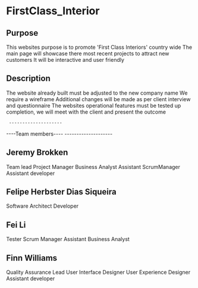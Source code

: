 # FirstClass_Interior

Purpose
-----------
This websites purpose is to promote 'First Class Interiors' country wide
The main page will showcase there most recent projects to attract new customers
It will be interactive and user friendly

Description
---------------
The website already built must be adjusted to the new company name
We require a wireframe
Additional changes will be made as per client interview and questionnaire
The websites operational features must be tested
up completion, we will meet with the client and present the outcome



     --------------------
----Team members----
     --------------------

Jeremy Brokken
---------------------
Team lead
Project Manager
Business Analyst
Assistant ScrumManager
Assistant developer

Felipe  Herbster Dias Siqueira
----------------------------------------
Software Architect
Developer

Fei Li
-------
Tester
Scrum Manager
Assistant Business Analyst

Finn Williams
-----------------
Quality Assurance Lead
User Interface Designer
User Experience Designer
Assistant developer

